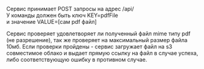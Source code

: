 Сервис принимает POST запросы на адрес /api/
<br>
У команды должен быть ключ KEY=pdfFile
<br>
и значение VALUE=[сам pdf файл]

Сервис проверяет удовлетворяет ли полученный файл mime типу pdf (не разрешение), так же проверяет на
максимальный размер файла 10мб.
Если проверки пройдены - сервис загружает файл на s3 совместимое облако и выдает прямую ссылку на файл в случае успеха,
либо соответствующую ошибку в противном случае.
